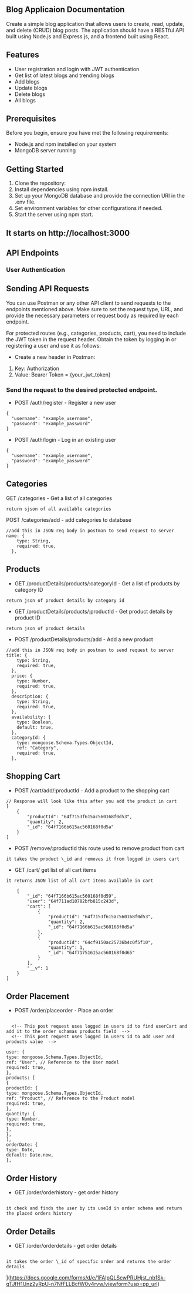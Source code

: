 ## Blog Applicaion Documentation

Create a simple blog application that allows users to create, read, update, and delete (CRUD) blog posts. The application should have a RESTful API built using Node.js and Express.js, and a frontend built using React.

## Features

- User registration and login with JWT authentication
- Get list of latest blogs and trending blogs
- Add blogs
- Update blogs
- Delete blogs
- All blogs

## Prerequisites

Before you begin, ensure you have met the following requirements:

- Node.js and npm installed on your system
- MongoDB server running

## Getting Started

1. Clone the repository:
2. Install dependencies using npm install.
3. Set up your MongoDB database and provide the connection URI in the .env file.
4. Set environment variables for other configurations if needed.
5. Start the server using npm start.

## It starts on http://localhost:3000

## API Endpoints

### User Authentication

## Sending API Requests

You can use Postman or any other API client to send requests to the endpoints mentioned above. Make sure to set the request type, URL, and provide the necessary parameters or request body as required by each endpoint.

For protected routes (e.g., categories, products, cart), you need to include the JWT token in the request header. Obtain the token by logging in or registering a user and use it as follows:

- Create a new header in Postman:

1. Key: Authorization
2. Value: Bearer Token = {your_jwt_token}

### Send the request to the desired protected endpoint.

- POST /auth/register - Register a new user

```
{
  "username": "example_username",
  "password": "example_password"
}

```

- POST /auth/login - Log in an existing user

```
{
  "username": "example_username",
  "password": "example_password"
}

```

## Categories

GET /categories - Get a list of all categories

```
return sjson of all available categories

```

POST /categories/add - add categories to database

```
//add this in JSON req body in postman to send request to server
name: {
    type: String,
    required: true,
  },

```

## Products

- GET /productDetails/products/:categoryId - Get a list of products by category ID

```
return json of product details by category id

```

- GET /productDetails/products/:productId - Get product details by product ID

```
return json of product details

```

- POST /productDetails/products/add - Add a new product

```
//add this in JSON req body in postman to send request to server
title: {
    type: String,
    required: true,
  },
  price: {
    type: Number,
    required: true,
  },
  description: {
    type: String,
    required: true,
  },
  availability: {
    type: Boolean,
    default: true,
  },
  categoryId: {
    type: mongoose.Schema.Types.ObjectId,
    ref: "Category",
    required: true,
  },

```

## Shopping Cart

- POST /cart/add/:productId - Add a product to the shopping cart

```
// Response will look like this after you add the product in cart
[
    {
        "productId": "64f7153f615ac560168f0d53",
        "quantity": 2,
        "_id": "64f7166b615ac560168f0d5a"
    }
]
```

- POST /remove/:productId this route used to remove product from cart

```
it takes the product \_id and removes it from logged in users cart

```

- GET /cart/ get list of all cart items

```
it returns JSON list of all cart items available in cart

    {
        "_id": "64f7166b615ac560168f0d59",
        "user": "64f711ad10782bfb815c243d",
        "cart": [
            {
                "productId": "64f7153f615ac560168f0d53",
                "quantity": 2,
                "_id": "64f7166b615ac560168f0d5a"
            },
            {
                "productId": "64cf9150ac25736b4c0f5f10",
                "quantity": 1,
                "_id": "64f71751615ac560168f0d65"
            }
        ],
        "__v": 1
    }
]
```

## Order Placement

- POST /order/placeorder - Place an order

```

  <!-- This post request uses logged in users id to find userCart and add it to the order schamas products field  -->
  <!-- This post request uses logged in users id to add user and products value  -->

user: {
type: mongoose.Schema.Types.ObjectId,
ref: "User", // Reference to the User model
required: true,
},
products: [
{
productId: {
type: mongoose.Schema.Types.ObjectId,
ref: "Product", // Reference to the Product model
required: true,
},
quantity: {
type: Number,
required: true,
},
},
],
orderDate: {
type: Date,
default: Date.now,
},

```

## Order History

- GET /order/orderhistory - get order history

```

it check and finds the user by its useId in order schema and return the placed orders history

```

## Order Details

- GET /order/orderdetails - get order details

```

it takes the order \_id of specific order and returns the order details

```
](https://docs.google.com/forms/d/e/1FAIpQLScwPRUHjst_nb1Sk-qTJfH1Unz2yRpU-n7NfFLLBcfW0v4rvw/viewform?usp=pp_url)
